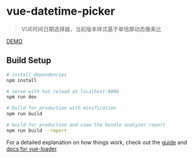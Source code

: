 # vue-datetime-picker

> VUE时间日期选择器，当前版本样式基于单倍屏动态像素比

[DEMO](https://demo.ctxtub.com/vue-picker/)

## Build Setup

``` bash
# install dependencies
npm install

# serve with hot reload at localhost:8080
npm run dev

# build for production with minification
npm run build

# build for production and view the bundle analyzer report
npm run build --report
```

For a detailed explanation on how things work, check out the [guide](http://vuejs-templates.github.io/webpack/) and [docs for vue-loader](http://vuejs.github.io/vue-loader).
